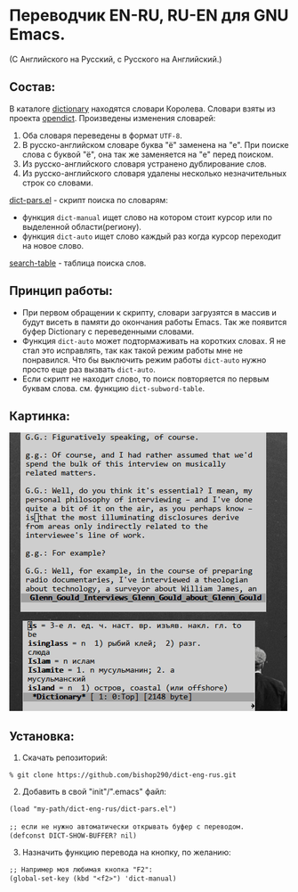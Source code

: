 
# Переводчик EN-RU, RU-EN для GNU Emacs.
(С Английского на Русский, с Русского на Английский.)

## Состав:

В каталоге [dictionary](dictionary) находятся словари Королева.
Словари взяты из проекта [opendict](https://github.com/nerijus/opendict).
Произведены изменения словарей:
1. Оба словаря переведены в формат `UTF-8`.
2. В русско-английском словаре буква "ё" заменена на "е". При поиске слова с буквой "ё", она так же заменяется на "е" перед поиском.
3. Из русско-английского словаря устранено дублирование слов.
4. Из русско-английского словаря удалены несколько незначительных строк со словами.

[dict-pars.el](dict-pars.el) - скрипт поиска по словарям:
  - функция `dict-manual` ищет слово на котором стоит курсор или по выделенной области(региону).
  - функция `dict-auto` ищет слово каждый раз когда курсор переходит на новое слово.

[search-table](search-table) - таблица поиска слов.

## Принцип работы:
- При первом обращении к скрипту, словари загрузятся в массив и будут висеть в памяти до окончания работы Emacs. Так же появится буфер Dictionary с переведенными словами.
- Функция `dict-auto` может подтормаживать на коротких словах. Я не стал это исправлять, так как такой режим работы мне не понравился. Что бы выключить режим работы `dict-auto` нужно просто еще раз вызвать `dict-auto`.
- Если скрипт не находит слово, то поиск повторяется по первым буквам слова. см. функцию `dict-subword-table`.

## Картинка:

![gif](img/exmpl.gif)

## Установка:

1. Скачать репозиторий:
```
% git clone https://github.com/bishop290/dict-eng-rus.git
```
2. Добавить в свой "init"/".emacs" файл:
```
(load "my-path/dict-eng-rus/dict-pars.el")

;; если не нужно автоматически открывать буфер с переводом.
(defconst DICT-SHOW-BUFFER? nil)
```
3. Назначить функцию перевода на кнопку, по желанию:
```
;; Например моя любимая кнопка "F2":
(global-set-key (kbd "<f2>") 'dict-manual)

```
